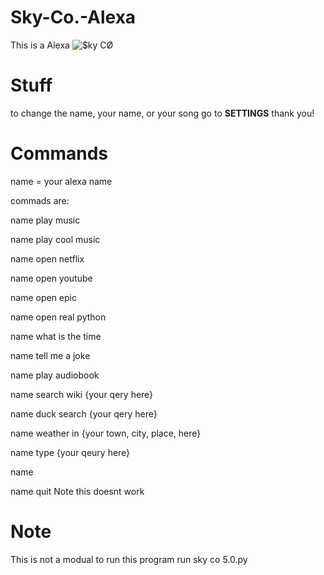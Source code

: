 # Sky-Co.-Alexa
This is a Alexa
![$ky CØ](https://user-images.githubusercontent.com/111663675/197827660-55a4e7ba-614f-4a0f-a512-558fc62faf84.png)
# Stuff
to change the name, your name, or your song go to __SETTINGS__ thank you!

# Commands
name = your alexa name

commads are:

name play music

name play cool music

name open netflix

name open youtube

name open epic

name open real python

name what is the time

name tell me a joke

name play audiobook

name search wiki {your qery here}

name duck search {your qery here}

name weather in {your town, city, place, here}

name type {your qeury here}

name

name quit Note this doesnt work

# Note
This is not a modual to run this program run sky co 5.0.py
